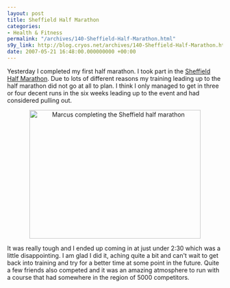 ```yaml
---
layout: post
title: Sheffield Half Marathon
categories:
- Health & Fitness
permalink: "/archives/140-Sheffield-Half-Marathon.html"
s9y_link: http://blog.cryos.net/archives/140-Sheffield-Half-Marathon.html
date: 2007-05-21 16:48:00.000000000 +00:00
---
```

<span><p>Yesterday I completed my first half marathon. I took part in the <a href="http://www.sheffieldmarathon.com/">Sheffield Half Marathon</a>. Due to lots of different reasons my training leading up to the half marathon did not go at all to plan. I think I only managed to get in three or four decent runs in the six weeks leading up to the event and had considered pulling out.</p>

<center><img src="http://blog.cryos.net/uploads/marcushalfmarathon.jpg" width="400" height="300" alt="Marcus completing the Sheffield half marathon" /></center>

<p>It was really tough and I ended up coming in at just under 2:30 which was a little disappointing. I am glad I did it, aching quite a bit and can't wait to get back into training and try for a better time at some point in the future. Quite a few friends also competed and it was an amazing atmosphere to run with a course that had somewhere in the region of 5000 competitors.</p></span>
